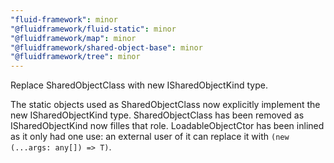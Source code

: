 ```yaml
---
"fluid-framework": minor
"@fluidframework/fluid-static": minor
"@fluidframework/map": minor
"@fluidframework/shared-object-base": minor
"@fluidframework/tree": minor
---
```


Replace SharedObjectClass with new ISharedObjectKind type.

The static objects used as SharedObjectClass now explicitly implement the new ISharedObjectKind type.
SharedObjectClass has been removed as ISharedObjectKind now filles that role.
LoadableObjectCtor has been inlined as it only had one use: an external user of it can replace it with `(new (...args: any[]) => T)`.
